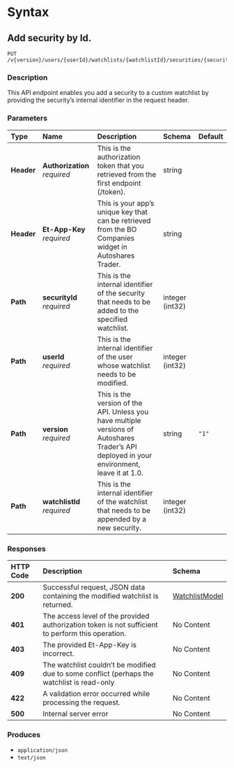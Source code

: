 # Syntax

## Add security by Id.

```text
PUT /v{version}/users/{userId}/watchlists/{watchlistId}/securities/{securityId}
```

### Description

This API endpoint enables you add a security to a custom watchlist by providing the security’s internal identifier in the request header.

### Parameters

| Type | Name | Description | Schema | Default |
| :--- | :--- | :--- | :--- | :--- |
| **Header** | **Authorization**   _required_ | This is the authorization token that you retrieved from the first endpoint \(/token\). | string |  |
| **Header** | **Et-App-Key**   _required_ | This is your app’s unique key that can be retrieved from the BO Companies widget in Autoshares Trader. | string |  |
| **Path** | **securityId**   _required_ | This is the internal identifier of the security that needs to be added to the specified watchlist. | integer \(int32\) |  |
| **Path** | **userId**   _required_ | This is the internal identifier of the user whose watchlist needs to be modified. | integer \(int32\) |  |
| **Path** | **version**   _required_ | This is the version of the API. Unless you have multiple versions of Autoshares Trader’s API deployed in your environment, leave it at 1.0. | string | `"1"` |
| **Path** | **watchlistId**   _required_ | This is the internal identifier of the watchlist that needs to be appended by a new security. | integer \(int32\) |  |

### Responses

| HTTP Code | Description | Schema |
| :--- | :--- | :--- |
| **200** | Successful request, JSON data containing the modified watchlist is returned. | [WatchlistModel](watchlists_addsecuritybyid.md#watchlistmodel) |
| **401** | The access level of the provided authorization token is not sufficient to perform this operation. | No Content |
| **403** | The provided Et-App-Key is incorrect. | No Content |
| **409** | The watchlist couldn’t be modified due to some conflict \(perhaps the watchlist is read-only | No Content |
| **422** | A validation error occurred while processing the request. | No Content |
| **500** | Internal server error | No Content |

### Produces

* `application/json`
* `text/json`


